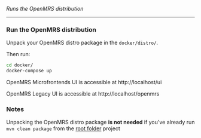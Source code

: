 _Runs the OpenMRS distribution_

----

### Run the OpenMRS distribution

Unpack your OpenMRS distro package in the `docker/distro/`.

Then run:
```bash
cd docker/
docker-compose up
```

OpenMRS Microfrontends UI is accessible at http://localhost/ui

OpenMRS Legacy UI is accessible at http://localhost/openmrs


### Notes

Unpacking the OpenMRS distro package **is not needed** if you've already run `mvn clean package` from the [root folder](../) project
